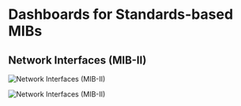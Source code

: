 # Dashboards for Standards-based MIBs

## Network Interfaces (MIB-II)

![Network Interfaces (MIB-II)](https://user-images.githubusercontent.com/10326954/54036291-93732f00-41bb-11e9-973a-82dfb2cd6c23.png)

![Network Interfaces (MIB-II)](https://user-images.githubusercontent.com/10326954/54036309-a1c14b00-41bb-11e9-8dac-25d6d40ff0e9.png)
